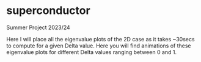 # superconductor
Summer Project 2023/24

Here I will place all the eigenvalue plots of the 2D case as it takes ~30secs to compute for a given Delta value. Here you will find animations of these eigenvalue plots for different Delta values ranging between 0 and 1.
